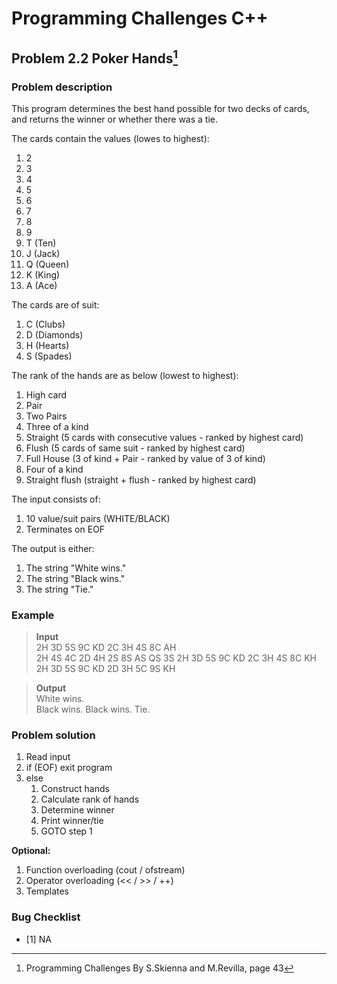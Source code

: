 # Programming Challenges C++
## Problem 2.2 Poker Hands[^1]
### Problem description
This program determines the best hand possible for two decks of cards, and returns the winner or whether there was a tie.

The cards contain the values (lowes to highest):
1. 2                                      
2. 3                                          
3. 4                                       
4. 5                                        
5. 6                                             
6. 7                                              
7. 8                                                  
8. 9
9. T (Ten)
10. J (Jack)                                          
11. Q (Queen)                                          
12. K (King)                                            
13. A (Ace)                                         

The cards are of suit:
1. C (Clubs)
2. D (Diamonds)
3. H (Hearts)
4. S (Spades)                                      

The rank of the hands are as below (lowest to highest):
1. High card 
2. Pair
3. Two Pairs
4. Three of a kind
5. Straight (5 cards with consecutive values - ranked by highest card)
6. Flush (5 cards of same suit - ranked by highest card)
7. Full House (3 of kind + Pair - ranked by value of 3 of kind)
8. Four of a kind
9. Straight flush (straight + flush - ranked by highest card)

The input consists of:
1. 10 value/suit pairs (WHITE/BLACK)
2. Terminates on EOF


The output is either:
1. The string "White wins."
2. The string "Black wins."
3. The string "Tie."


### Example 
>**Input**                                                                 
>2H 3D 5S 9C KD 2C 3H 4S 8C AH                                                
>2H 4S 4C 2D 4H 2S 8S AS QS 3S
>2H 3D 5S 9C KD 2C 3H 4S 8C KH                                              
>2H 3D 5S 9C KD 2D 3H 5C 9S KH                                                                                                                       

>**Output**                                         
>White wins.                                       
>Black wins.
>Black wins.
>Tie.                                                


### Problem solution
1. Read input
2. if (EOF) exit program
3. else
   1. Construct hands
   2. Calculate rank of hands
   3. Determine winner
   4. Print winner/tie
   5. GOTO step 1


**Optional:**
1. Function overloading (cout / ofstream)
2. Operator overloading (<< / >> / ++)
3. Templates


### Bug Checklist
- [1] NA

[^1]: Programming Challenges By S.Skienna and M.Revilla, page 43